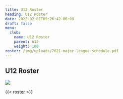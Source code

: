 ```yaml
---
title: U12 Roster
heading: U12 Roster
date: 2022-02-01T09:26:42-06:00
draft: false
menu:
  club:
    name: U12 Roster
    parent: u12
    weight: 100
roster: /img/uploads/2021-major-league-schedule.pdf
---
```

## U12 Roster

![](/img/uploads/club-uniform.jpg)

{{< roster >}}

<!--
{{< roster-table table_class="table" >}}

| #  | Name        |
|----|------------ |
| 2  | Z. Tuttle   |
| 6  | C. Zehner   |
| 7  | A. Tran     |
| 8  | I. Hardiman |
| 19 | L. Correll  |
| 24 | C. Beisner  |
| 26 | O. Steele   |
| 33 | A. Gower    |
| 37 | E. Reed     |
| 40 | D. Sutfin   |
| 45 | C. Schrader |
| 63 | Q. Tuttle   |
| 64 | H. Bonnell  |

{{< /roster-table >}}


![]()


\*\*Head Coach:\*\* Tanya Reed -->